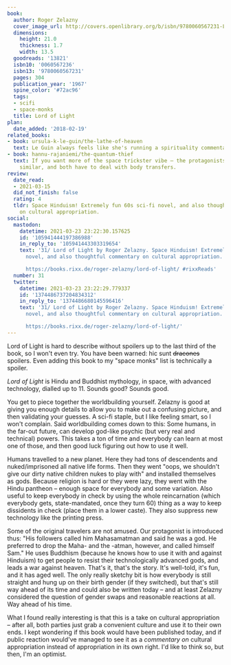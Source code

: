 ```yaml
---
book:
  author: Roger Zelazny
  cover_image_url: http://covers.openlibrary.org/b/isbn/9780060567231-L.jpg
  dimensions:
    height: 21.0
    thickness: 1.7
    width: 13.5
  goodreads: '13821'
  isbn10: '0060567236'
  isbn13: '9780060567231'
  pages: 304
  publication_year: '1967'
  spine_color: '#72ac96'
  tags:
  - scifi
  - space-monks
  title: Lord of Light
plan:
  date_added: '2018-02-19'
related_books:
- book: ursula-k-le-guin/the-lathe-of-heaven
  text: Le Guin always feels like she's running a spirituality commentary in space.
- book: hannu-rajaniemi/the-quantum-thief
  text: If you want more of the space trickster vibe – the protagonists feel very
    similar, and both have to deal with body transfers.
review:
  date_read:
  - 2021-03-15
  did_not_finish: false
  rating: 4
  tldr: Space Hinduism! Extremely fun 60s sci-fi novel, and also thoughtful commentary
    on cultural appropriation.
social:
  mastodon:
    datetime: 2021-03-23 23:22:30.157625
    id: '105941444197386988'
    in_reply_to: '105941443303319654'
    text: '31/ Lord of Light by Roger Zelazny. Space Hinduism! Extremely fun 60s sci-fi
      novel, and also thoughtful commentary on cultural appropriation.

      https://books.rixx.de/roger-zelazny/lord-of-light/ #rixxReads'
  number: 31
  twitter:
    datetime: 2021-03-23 23:22:29.779337
    id: '1374486737204834312'
    in_reply_to: '1374486680145596416'
    text: '31/ Lord of Light by Roger Zelazny. Space Hinduism! Extremely fun 60s sci-fi
      novel, and also thoughtful commentary on cultural appropriation.

      https://books.rixx.de/roger-zelazny/lord-of-light/'
---
```


Lord of Light is hard to describe without spoilers up to the last third of the book, so I won't even try. You have been
warned: hic sunt ~~dracones~~ spoilers. Even adding this book to my "space monks" list is technically a spoiler.

*Lord of Light* is Hindu and Buddhist mythology, in space, with advanced technology, dialled up to 11. Sounds good?
Sounds good.

You get to piece together the worldbuilding yourself. Zelazny is good at giving you enough details to allow you to make
out a confusing picture, and then validating your guesses. A sci-fi staple, but I like feeling smart, so I won't
complain. Said worldbuilding comes down to this: Some humans, in the far-out future, can develop god-like psychic (but
very real and technical) powers. This takes a ton of time and everybody can learn at most one of those, and then good
luck figuring out how to use it well.

Humans travelled to a new planet. Here they had tons of descendents and nuked/imprisoned all native life forms. Then
they went "oops, we shouldn't give our dirty native children nukes to play with" and installed themselves as gods.
Because religion is hard or they were lazy, they went with the Hindu pantheon – enough space for everybody and some
variation. Also useful to keep everybody in check by using the whole reincarnation (which everybody gets,
state-mandated, once they turn 60) thing as a way to keep dissidents in check (place them in a lower caste). They also
suppress new technology like the printing press.

Some of the original travelers are not amused. Our protagonist is introduced thus: "His followers called him
Mahasamatman and said he was a god. He preferred to drop the Maha- and the -atman, however, and called himself Sam."
He uses Buddhism (because he knows how to use it with and against Hinduism) to get people to resist their
technologically advanced gods, and leads a war against heaven. That's it, that's the story. It's well-told, it's fun,
and it has aged well. The only really sketchy bit is how everybody is still straight and hung up on their birth
gender (if they switched), but that's still way ahead of its time and could also be written today – and at least Zelazny
considered the question of gender swaps and reasonable reactions at all. Way ahead of his time.

What I found really interesting is that this is a take on cultural appropriation – after all, both parties just grab a
convenient culture and use it to their own ends. I kept wondering if this book would have been published today, and if
public reaction would've managed to see it as a *commentary on* cultural appropriation instead of appropriation in its
own right. I'd like to think so, but then, I'm an optimist.
